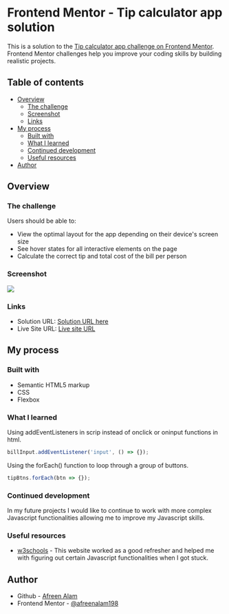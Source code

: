 # Frontend Mentor - Tip calculator app solution

This is a solution to the [Tip calculator app challenge on Frontend Mentor](https://www.frontendmentor.io/challenges/tip-calculator-app-ugJNGbJUX). Frontend Mentor challenges help you improve your coding skills by building realistic projects.

## Table of contents

- [Overview](#overview)
  - [The challenge](#the-challenge)
  - [Screenshot](#screenshot)
  - [Links](#links)
- [My process](#my-process)
  - [Built with](#built-with)
  - [What I learned](#what-i-learned)
  - [Continued development](#continued-development)
  - [Useful resources](#useful-resources)
- [Author](#author)


## Overview

### The challenge

Users should be able to:

- View the optimal layout for the app depending on their device's screen size
- See hover states for all interactive elements on the page
- Calculate the correct tip and total cost of the bill per person

### Screenshot

![](./images/screenshot.jpg)


### Links

- Solution URL: [Solution URL here](https://github.com/afreenalam198/tip-calculator-app-main.github.io)
- Live Site URL: [Live site URL](https://afreenalam198.github.io/tip-calculator-app-main.github.io/)

## My process

### Built with

- Semantic HTML5 markup
- CSS 
- Flexbox


### What I learned

Using addEventListeners in scrip instead of onclick or oninput functions in html.

```js
billInput.addEventListener('input', () => {});
```

Using the forEach() function to loop through a group of buttons.

```js
tipBtns.forEach(btn => {});
```

### Continued development

In my future projects I would like to continue to work with more complex Javascript functionalities allowing me to improve my Javascript skills.


### Useful resources

- [w3schools](https://www.w3schools.com/js/default.asp) - This website worked as a good refresher and helped me with figuring out certain Javascript functionalities when I got stuck.


## Author

- Github - [Afreen Alam](https://github.com/afreenalam198)
- Frontend Mentor - [@afreenalam198](https://www.frontendmentor.io/profile/afreenalam198)



